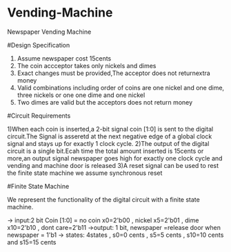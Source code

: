 # Vending-Machine
Newspaper Vending Machine

#Design Specification

1) Assume newspaper cost 15cents
2) The coin accceptor takes only nickels and dimes
3) Exact changes must be provided,The acceptor does not returnextra money
4) Valid combinations including order of coins are one nickel and one dime, three nickels or one one dime and one nickel
5) Two dimes are valid but the acceptors does not return money

#Circuit Requirements

1)When each coin is inserted,a 2-bit signal coin [1:0] is sent to the digital circuit.The Signal is asseretd at the next negative edge of a global clock signal and stays up for exactly 1 clock
cycle.
2)The output of the digital circuit is a single bit.Ecah time the total amount inserted is 15cents or more,an output signal newspaper goes high for exactly one clock cycle and vending and machine door is released
3)A reset signal can be used to rest the finite state machine we assume synchronous reset

#Finite State Machine

We represent the functionality of the digital circuit with a finite state machine.

-> input:2 bit Coin [1:0] = no coin x0=2'b00 , nickel x5=2'b01 , dime x10=2'b10 , dont care=2'b11
->output: 1 bit, newspaper =release door when newspaper = 1'b1
-> states: 4states  , s0=0 cents , s5=5 cents , s10=10 cents and s15=15 cents

